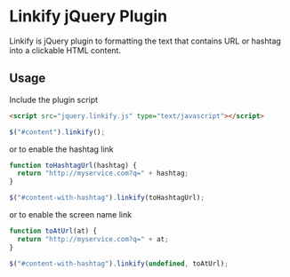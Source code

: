 # Linkify jQuery Plugin

Linkify is jQuery plugin to formatting the text that contains URL or hashtag into a clickable HTML content.

## Usage

Include the plugin script

``` html
<script src="jquery.linkify.js" type="text/javascript"></script>
```

``` js
$("#content").linkify();
```
  
or to enable the hashtag link

``` js
function toHashtagUrl(hashtag) {
  return "http://myservice.com?q=" + hashtag;
}

$("#content-with-hashtag").linkify(toHashtagUrl);
```

or to enable the screen name link

``` js
function toAtUrl(at) {
  return "http://myservice.com?q=" + at;
}

$("#content-with-hashtag").linkify(undefined, toAtUrl);
```
